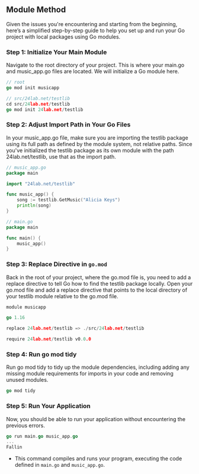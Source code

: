 ## Module Method
Given the issues you're encountering and starting from the beginning, here’s a simplified step-by-step guide to help you set up and run your Go project with local packages using Go modules.

### Step 1: Initialize Your Main Module
Navigate to the root directory of your project. This is where your main.go and music_app.go files are located. We will initialize a Go module here.
```go
// root
go mod init musicapp

// src/24lab.net/testlib
cd src/24lab.net/testlib
go mod init 24lab.net/testlib
```

### Step 2: Adjust Import Path in Your Go Files
In your music_app.go file, make sure you are importing the testlib package using its full path as defined by the module system, not relative paths. Since you've initialized the testlib package as its own module with the path 24lab.net/testlib, use that as the import path.
```go
// music_app.go
package main

import "24lab.net/testlib"

func music_app() {
	song := testlib.GetMusic("Alicia Keys")
	println(song)
}

// main.go
package main

func main() {
	music_app()
}
```

### Step 3: Replace Directive in `go.mod`
Back in the root of your project, where the go.mod file is, you need to add a replace directive to tell Go how to find the testlib package locally.
Open your go.mod file and add a replace directive that points to the local directory of your testlib module relative to the go.mod file.
```go
module musicapp

go 1.16

replace 24lab.net/testlib => ./src/24lab.net/testlib

require 24lab.net/testlib v0.0.0
```

### Step 4: Run go mod tidy
Run go mod tidy to tidy up the module dependencies, including adding any missing module requirements for imports in your code and removing unused modules.
```go
go mod tidy
```

### Step 5: Run Your Application
Now, you should be able to run your application without encountering the previous errors.

```go
go run main.go music_app.go
...
Fallin
```
- This command compiles and runs your program, executing the code defined in `main.go` and `music_app.go`.